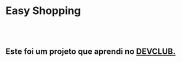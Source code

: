 <h1>Easy Shopping</h1>
<br>
<br>
<h2>Este foi um projeto que aprendi no <a href="https://rodolfomori.com.br/devclub">DEVCLUB.</a></h2>
  
